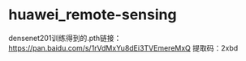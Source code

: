# huawei_remote-sensing
densenet201训练得到的.pth链接：https://pan.baidu.com/s/1rVdMxYu8dEi3TVEmereMxQ 
提取码：2xbd 
